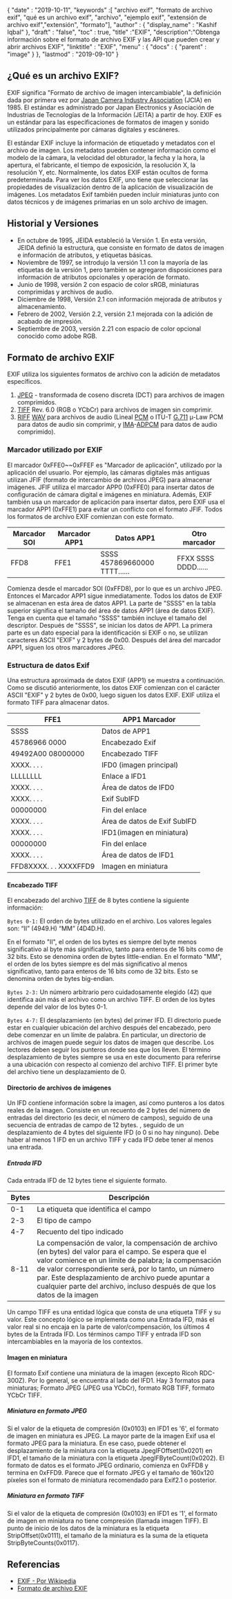 {
  "date" : "2019-10-11",
  "keywords" :[ "archivo exif", "formato de archivo exif", "qué es un archivo exif", "archivo", "ejemplo exif", "extensión de archivo exif","extensión", "formato"],
  "author" : {
    "display_name" : "Kashif Iqbal"
},
  "draft" : "false",
  "toc" : true,
  "title" :"EXIF",
  "description":"Obtenga información sobre el formato de archivo EXIF y las API que pueden crear y abrir archivos EXIF",
  "linktitle" : "EXIF",
  "menu" : {
    "docs" : {
      "parent" : "image"
}
},
  "lastmod" : "2019-09-10"
}

## ¿Qué es un archivo EXIF?
EXIF significa "Formato de archivo de imagen intercambiable", la definición dada por primera vez por [Japan Camera Industry Association](https://en.wikipedia.org/wiki/Japan_Electronic_Industries_Development_Association) (JCIA) en 1985. El estándar es administrado por Japan Electronics y Asociación de Industrias de Tecnologías de la Información (JEITA) a partir de hoy. EXIF es un estándar para las especificaciones de formatos de imagen y sonido utilizados principalmente por cámaras digitales y escáneres.

El estándar EXIF incluye la información de etiquetado y metadatos con el archivo de imagen. Los metadatos pueden contener información como el modelo de la cámara, la velocidad del obturador, la fecha y la hora, la apertura, el fabricante, el tiempo de exposición, la resolución X, la resolución Y, etc. Normalmente, los datos EXIF están ocultos de forma predeterminada. Para ver los datos EXIF, uno tiene que seleccionar las propiedades de visualización dentro de la aplicación de visualización de imágenes. Los metadatos Exif también pueden incluir miniaturas junto con datos técnicos y de imágenes primarias en un solo archivo de imagen.

## Historial y Versiones ##

* En octubre de 1995, JEIDA estableció la Versión 1. En esta versión, JEIDA definió la estructura, que consiste en formato de datos de imagen e información de atributos, y etiquetas básicas.
* Noviembre de 1997, se introdujo la versión 1.1 con la mayoría de las etiquetas de la versión 1, pero también se agregaron disposiciones para información de atributos opcionales y operación de formato.
* Junio de 1998, versión 2 con espacio de color sRGB, miniaturas comprimidas y archivos de audio.
* Diciembre de 1998, Versión 2.1 con información mejorada de atributos y almacenamiento.
* Febrero de 2002, Versión 2.2, versión 2.1 mejorada con la adición de acabado de impresión.
* Septiembre de 2003, versión 2.21 con espacio de color opcional conocido como adobe RGB.

## Formato de archivo EXIF

EXIF utiliza los siguientes formatos de archivo con la adición de metadatos específicos.

1. [JPEG](/es/image/jpeg/) - transformada de coseno discreta (DCT) para archivos de imagen comprimidos.
1. [TIFF](/es/image/tiff/) Rev. 6.0 (RGB o YCbCr) para archivos de imagen sin comprimir.
1. [RIFF](https://en.wikipedia.org/wiki/Resource_Interchange_File_Format) [WAV](https://en.wikipedia.org/wiki/WAV) para archivos de audio (Lineal [PCM](https://en.wikipedia.org/wiki/Pulse-code_modulation) o ITU-T [G.711](https://en.wikipedia.org/wiki/G.711) μ-Law PCM para datos de audio sin comprimir, y [ IMA](https://en.wikipedia.org/wiki/Interactive_Multimedia_Association)-[ADPCM](https://en.wikipedia.org/wiki/ADPCM) para datos de audio comprimido).

### Marcador utilizado por EXIF ###

El marcador 0xFFE0~~0xFFEF es "Marcador de aplicación", utilizado por la aplicación del usuario. Por ejemplo, las cámaras digitales más antiguas utilizan JFIF (formato de intercambio de archivos JPEG) para almacenar imágenes. JFIF utiliza el marcador APP0 (0xFFE0) para insertar datos de configuración de cámara digital e imágenes en miniatura. Además, EXIF también usa un marcador de aplicación para insertar datos, pero EXIF usa el marcador APP1 (0xFFE1) para evitar un conflicto con el formato JFIF. Todos los formatos de archivo EXIF comienzan con este formato.


|Marcador SOI|Marcador APP1|Datos APP1|Otro marcador
---|---|---|---|
|FFD8|FFE1|SSSS 457869660000 TTTT......|FFXX SSSS DDDD......

Comienza desde el marcador SOI (0xFFD8), por lo que es un archivo JPEG. Entonces el Marcador APP1 sigue inmediatamente. Todos los datos de EXIF se almacenan en esta área de datos APP1. La parte de "SSSS" en la tabla superior significa el tamaño del área de datos APP1 (área de datos EXIF). Tenga en cuenta que el tamaño "SSSS" también incluye el tamaño del descriptor. Después de "SSSS", se inician los datos de APP1. La primera parte es un dato especial para la identificación si EXIF o no, se utilizan caracteres ASCII "EXIF" y 2 bytes de 0x00. Después del área del marcador APP1, siguen los otros marcadores JPEG.

### Estructura de datos Exif ###

Una estructura aproximada de datos EXIF (APP1) se muestra a continuación. Como se discutió anteriormente, los datos EXIF comienzan con el carácter ASCII "EXIF" y 2 bytes de 0x00, luego siguen los datos EXIF. EXIF utiliza el formato TIFF para almacenar datos.


|FFE1|APP1 Marcador
---|---|
|SSSS|Datos de APP1|Tamaño de datos de APP1
|45786966 0000|Encabezado Exif
|49492A00 08000000|Encabezado TIFF
|XXXX. . . .|IFD0 (imagen principal)|Directorio
|LLLLLLLL|Enlace a IFD1
|XXXX. . . .|Área de datos de IFD0
|XXXX. . . .|Exif SubIFD|Directorio
|00000000|Fin del enlace
|XXXX. . . .|Área de datos de Exif SubIFD
|XXXX. . . .|IFD1(imagen en miniatura)|Directorio
|00000000|Fin del enlace
|XXXX. . . .|Área de datos de IFD1
|FFD8XXXX. . . XXXXFFD9|Imagen en miniatura

#### Encabezado TIFF ####

El encabezado del archivo [TIFF](/es/image/tiff/) de 8 bytes contiene la siguiente información:

`Bytes 0-1:` El orden de bytes utilizado en el archivo. Los valores legales son: “II” (4949.H) “MM” (4D4D.H).

En el formato "II", el orden de los bytes es siempre del byte menos significativo al byte más significativo, tanto para enteros de 16 bits como de 32 bits. Esto se denomina orden de bytes little-endian. En el formato "MM", el orden de los bytes siempre es del más significativo al menos significativo, tanto para enteros de 16 bits como de 32 bits. Esto se denomina orden de bytes big-endian.

`Bytes 2-3:` Un número arbitrario pero cuidadosamente elegido (42) que identifica aún más el archivo como un archivo TIFF. El orden de los bytes depende del valor de los bytes 0-1.

`Bytes 4-7:` El desplazamiento (en bytes) del primer IFD. El directorio puede estar en cualquier ubicación del archivo después del encabezado, pero debe comenzar en un límite de palabra. En particular, un directorio de archivos de imagen puede seguir los datos de imagen que describe. Los lectores deben seguir los punteros donde sea que los lleven. El término desplazamiento de bytes siempre se usa en este documento para referirse a una ubicación con respecto al comienzo del archivo TIFF. El primer byte del archivo tiene un desplazamiento de 0.

#### Directorio de archivos de imágenes ####

Un IFD contiene información sobre la imagen, así como punteros a los datos reales de la imagen. Consiste en un recuento de 2 bytes del número de entradas del directorio (es decir, el número de campos), seguido de una secuencia de entradas de campo de 12 bytes. , seguido de un desplazamiento de 4 bytes del siguiente IFD (o 0 si no hay ninguno). Debe haber al menos 1 IFD en un archivo TIFF y cada IFD debe tener al menos una entrada.

##### Entrada IFD #####

Cada entrada IFD de 12 bytes tiene el siguiente formato.


|Bytes|Descripción
---|---|
|0-1|La etiqueta que identifica el campo
|2-3|El tipo de campo
|4-7|Recuento del tipo indicado
|8-11|La compensación de valor, la compensación de archivo (en bytes) del valor para el campo. Se espera que el valor comience en un límite de palabra; la compensación de valor correspondiente será, por lo tanto, un número par. Este desplazamiento de archivo puede apuntar a cualquier parte del archivo, incluso después de que los datos de la imagen

Un campo TIFF es una entidad lógica que consta de una etiqueta TIFF y su valor. Este concepto lógico se implementa como una Entrada IFD, más el valor real si no encaja en la parte de valor/compensación, los últimos 4 bytes de la Entrada IFD. Los términos campo TIFF y entrada IFD son intercambiables en la mayoría de los contextos.

#### Imagen en miniatura ####

El formato Exif contiene una miniatura de la imagen (excepto Ricoh RDC-300Z). Por lo general, se encuentra al lado del IFD1. Hay 3 formatos para miniaturas; Formato JPEG (JPEG usa YCbCr), formato RGB TIFF, formato YCbCr TIFF.

##### Miniatura en formato JPEG #####

Si el valor de la etiqueta de compresión (0x0103) en IFD1 es '6', el formato de imagen en miniatura es JPEG. La mayor parte de la imagen Exif usa el formato JPEG para la miniatura. En ese caso, puede obtener el desplazamiento de la miniatura con la etiqueta JpegIFOffset(0x0201) en IFD1, el tamaño de la miniatura con la etiqueta JpegIFByteCount(0x0202). El formato de datos es el formato JPEG ordinario, comienza en 0xFFD8 y termina en 0xFFD9. Parece que el formato JPEG y el tamaño de 160x120 píxeles son el formato de miniatura recomendado para Exif2.1 o posterior.

##### Miniatura en formato TIFF #####

Si el valor de la etiqueta de compresión (0x0103) en IFD1 es '1', el formato de imagen en miniatura no tiene compresión (llamada imagen TIFF). El punto de inicio de los datos de la miniatura es la etiqueta StripOffset(0x0111), el tamaño de la miniatura es la suma de la etiqueta StripByteCounts(0x0117).

## Referencias ##

* [EXIF - Por Wikipedia](https://en.wikipedia.org/wiki/Exif)
* [Formato de archivo EXIF](https://www.media.mit.edu/pia/Research/deepview/exif.html)

